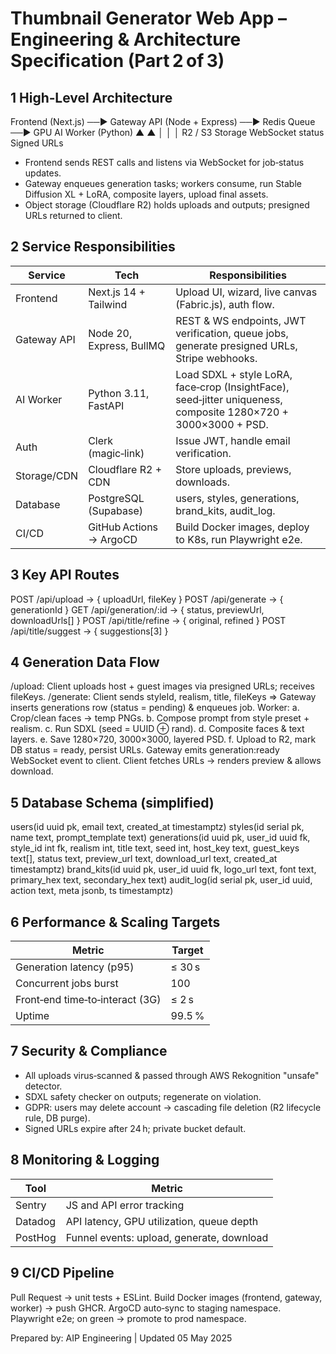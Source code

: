 # Thumbnail Generator Web App – Engineering & Architecture Specification (Part 2 of 3)

## 1 High‑Level Architecture
Frontend (Next.js) ──► Gateway API (Node + Express) ──► Redis Queue ──► GPU AI Worker (Python)
     ▲                           ▲                                      │
     │                           │                              R2 / S3 Storage
 WebSocket status          Signed URLs

* Frontend sends REST calls and listens via WebSocket for job‑status updates.
* Gateway enqueues generation tasks; workers consume, run Stable Diffusion XL + LoRA, composite layers, upload final assets.
* Object storage (Cloudflare R2) holds uploads and outputs; presigned URLs returned to client.

## 2 Service Responsibilities
| Service | Tech | Responsibilities |
|---|---|---|
| Frontend | Next.js 14 + Tailwind | Upload UI, wizard, live canvas (Fabric.js), auth flow. |
| Gateway API | Node 20, Express, BullMQ | REST & WS endpoints, JWT verification, queue jobs, generate presigned URLs, Stripe webhooks. |
| AI Worker | Python 3.11, FastAPI | Load SDXL + style LoRA, face‑crop (InsightFace), seed‑jitter uniqueness, composite 1280×720 + 3000×3000 + PSD. |
| Auth | Clerk (magic‑link) | Issue JWT, handle email verification. |
| Storage/CDN | Cloudflare R2 + CDN | Store uploads, previews, downloads. |
| Database | PostgreSQL (Supabase) | users, styles, generations, brand_kits, audit_log. |
| CI/CD | GitHub Actions → ArgoCD | Build Docker images, deploy to K8s, run Playwright e2e. |

## 3 Key API Routes
POST /api/upload           → { uploadUrl, fileKey }
POST /api/generate         → { generationId }
GET  /api/generation/:id   → { status, previewUrl, downloadUrls[] }
POST /api/title/refine     → { original, refined }
POST /api/title/suggest    → { suggestions[3] }

## 4 Generation Data Flow
/upload: Client uploads host + guest images via presigned URLs; receives fileKeys.
/generate: Client sends styleId, realism, title, fileKeys ⇒ Gateway inserts generations row (status = pending) & enqueues job.
Worker: 
   a. Crop/clean faces → temp PNGs. 
   b. Compose prompt from style preset + realism. 
   c. Run SDXL (seed = UUID ⊕ rand). 
   d. Composite faces & text layers. 
   e. Save 1280×720, 3000×3000, layered PSD. 
   f. Upload to R2, mark DB status = ready, persist URLs.
Gateway emits generation:ready WebSocket event to client.
Client fetches URLs → renders preview & allows download.

## 5 Database Schema (simplified)
users(id uuid pk, email text, created_at timestamptz)
styles(id serial pk, name text, prompt_template text)
generations(id uuid pk, user_id uuid fk, style_id int fk,
            realism int, title text, seed int,
            host_key text, guest_keys text[], status text,
            preview_url text, download_url text, created_at timestamptz)
brand_kits(id uuid pk, user_id uuid fk, logo_url text,
           font text, primary_hex text, secondary_hex text)
audit_log(id serial pk, user_id uuid, action text, meta jsonb, ts timestamptz)

## 6 Performance & Scaling Targets
| Metric | Target |
|---|---|
| Generation latency (p95) | ≤ 30 s |
| Concurrent jobs burst | 100 |
| Front‑end time‑to‑interact (3G) | ≤ 2 s |
| Uptime | 99.5 % |

## 7 Security & Compliance
* All uploads virus‑scanned & passed through AWS Rekognition "unsafe" detector.
* SDXL safety checker on outputs; regenerate on violation.
* GDPR: users may delete account → cascading file deletion (R2 lifecycle rule, DB purge).
* Signed URLs expire after 24 h; private bucket default.

## 8 Monitoring & Logging
| Tool | Metric |
|---|---|
| Sentry | JS and API error tracking |
| Datadog | API latency, GPU utilization, queue depth |
| PostHog | Funnel events: upload, generate, download |

## 9 CI/CD Pipeline
Pull Request → unit tests + ESLint. 
Build Docker images (frontend, gateway, worker) → push GHCR. 
ArgoCD auto‑sync to staging namespace. 
Playwright e2e; on green → promote to prod namespace. 

Prepared by: AIP Engineering  |  Updated 05 May 2025 